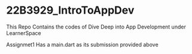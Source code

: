 # 22B3929_IntroToAppDev

This Repo Contains the codes of Dive Deep into App Development under LearnerSpace

Assignmet1 
Has a main.dart as its submission provided above

